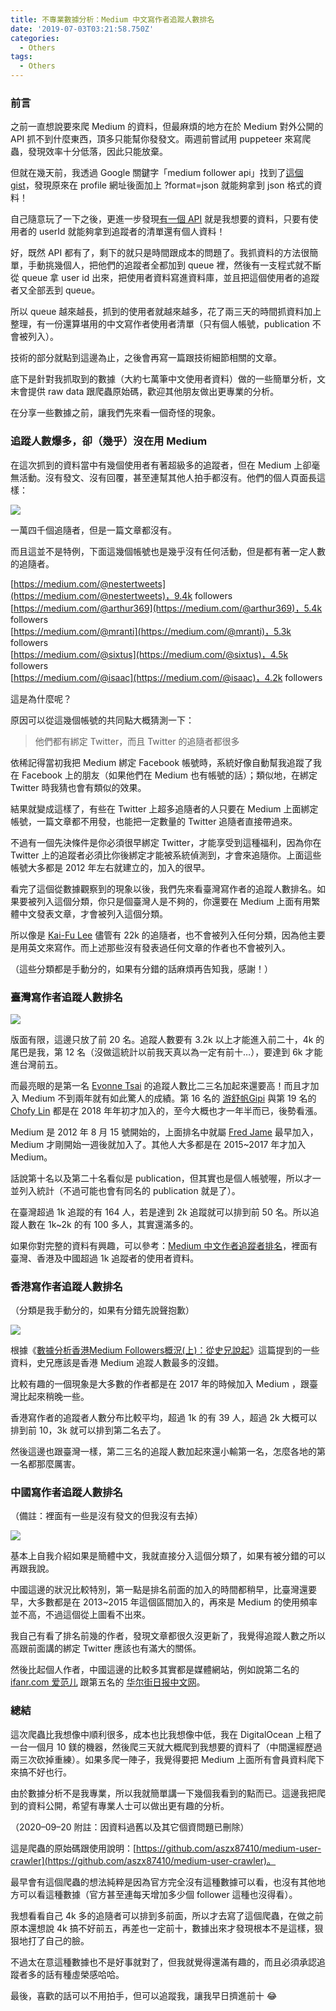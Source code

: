 ```yaml
---
title: 不專業數據分析：Medium 中文寫作者追蹤人數排名
date: '2019-07-03T03:21:58.750Z'
categories:
  - Others
tags:
  - Others
---
```


### 前言

之前一直想說要來爬 Medium 的資料，但最麻煩的地方在於 Medium 對外公開的 API 抓不到什麼東西，頂多只能幫你發發文。兩週前嘗試用 puppeteer 來寫爬蟲，發現效率十分低落，因此只能放棄。

但就在幾天前，我透過 Google 關鍵字「medium follower api」找到了[這個 gist](https://gist.github.com/newhouse/843c444ddefe084ea7f01603627dbcfd)，發現原來在 profile 網址後面加上 ?format=json 就能夠拿到 json 格式的資料！

自己隨意玩了一下之後，更進一步發現[有一個 API](https://medium.com/_/api/users/f1fb3e40dc37/profile/stream?source=followers&limit=25) 就是我想要的資料，只要有使用者的 userId 就能夠拿到追蹤者的清單還有個人資料！

好，既然 API 都有了，剩下的就只是時間跟成本的問題了。我抓資料的方法很簡單，手動挑幾個人，把他們的追蹤者全都加到 queue 裡，然後有一支程式就不斷從 queue 拿 user id 出來，把使用者資料寫進資料庫，並且把這個使用者的追蹤者又全部丟到 queue。

所以 queue 越來越長，抓到的使用者就越來越多，花了兩三天的時間抓資料加上整理，有一份還算堪用的中文寫作者使用者清單（只有個人帳號，publication 不會被列入）。

技術的部分就點到這邊為止，之後會再寫一篇跟技術細節相關的文章。

底下是針對我抓取到的數據（大約七萬筆中文使用者資料）做的一些簡單分析，文末會提供 raw data 跟爬蟲原始碼，歡迎其他朋友做出更專業的分析。

在分享一些數據之前，讓我們先來看一個奇怪的現象。

### 追蹤人數爆多，卻（幾乎）沒在用 Medium

在這次抓到的資料當中有幾個使用者有著超級多的追蹤者，但在 Medium 上卻毫無活動。沒有發文、沒有回覆，甚至連幫其他人拍手都沒有。他們的個人頁面長這樣：

![](/img/medium-analysis-40752b9efa03/1__3MNIBs9y1MhiB4mP7fcuhA.png)

一萬四千個追隨者，但是一篇文章都沒有。

而且這並不是特例，下面這幾個帳號也是幾乎沒有任何活動，但是都有著一定人數的追隨者。

[https://medium.com/@nestertweets](https://medium.com/@nestertweets)，9.4k followers  
[https://medium.com/@arthur369](https://medium.com/@arthur369)，5.4k followers  
[https://medium.com/@mranti](https://medium.com/@mranti)，5.3k followers  
[https://medium.com/@sixtus](https://medium.com/@sixtus)，4.5k followers  
[https://medium.com/@isaac](https://medium.com/@isaac)，4.2k followers

這是為什麼呢？

原因可以從這幾個帳號的共同點大概猜測一下：

> 他們都有綁定 Twitter，而且 Twitter 的追隨者都很多

依稀記得當初我把 Medium 綁定 Facebook 帳號時，系統好像自動幫我追蹤了我在 Facebook 上的朋友（如果他們在 Medium 也有帳號的話）；類似地，在綁定 Twitter 時我猜也會有類似的效果。

結果就變成這樣了，有些在 Twitter 上超多追隨者的人只要在 Medium 上面綁定帳號，一篇文章都不用發，也能把一定數量的 Twitter 追隨者直接帶過來。

不過有一個先決條件是你必須很早綁定 Twitter，才能享受到這種福利，因為你在 Twitter 上的追蹤者必須比你後綁定才能被系統偵測到，才會來追隨你。上面這些帳號大多都是 2012 年左右就建立的，加入的很早。

看完了這個從數據觀察到的現象以後，我們先來看臺灣寫作者的追蹤人數排名。如果要被列入這個分類，你只是個臺灣人是不夠的，你還要在 Medium 上面有用繁體中文發表文章，才會被列入這個分類。

所以像是 [Kai-Fu Lee](https://medium.com/u/13ba09f08ed3) 儘管有 22k 的追隨者，也不會被列入任何分類，因為他主要是用英文來寫作。而上述那些沒有發表過任何文章的作者也不會被列入。

（這些分類都是手動分的，如果有分錯的話麻煩再告知我，感謝！）

### 臺灣寫作者追蹤人數排名

![](/img/medium-analysis-40752b9efa03/1__pg5xg0wxT9wPbcSE3jgqfA.png)

版面有限，這邊只放了前 20 名。追蹤人數要有 3.2k 以上才能進入前二十，4k 的尾巴是我，第 12 名（沒做這統計以前我天真以為一定有前十…），要達到 6k 才能進台灣前五。

而最亮眼的是第一名 [Evonne Tsai](https://medium.com/u/a06b9f60d808) 的追蹤人數比二三名加起來還要高！而且才加入 Medium 不到兩年就有如此驚人的成績。第 16 名的 [游舒帆Gipi](https://medium.com/u/2317f5323929) 與第 19 名的 [Chofy Lin](https://medium.com/u/a220ac7b2c09) 都是在 2018 年年初才加入的，至今大概也才一年半而已，後勢看漲。

Medium 是 2012 年 8 月 15 號開始的，上面排名中就屬 [Fred Jame](https://medium.com/u/b36246f7a37c) 最早加入，Medium 才剛開始一週後就加入了。其他人大多都是在 2015~2017 年才加入 Medium。

話說第十名以及第二十名看似是 publication，但其實也是個人帳號喔，所以才一並列入統計（不過可能也會有同名的 publication 就是了）。

在臺灣超過 1k 追蹤的有 164 人，若是達到 2k 追蹤就可以排到前 50 名。所以追蹤人數在 1k~2k 的有 100 多人，其實還滿多的。

如果你對完整的資料有興趣，可以參考：[Medium 中文作者追蹤者排名](https://docs.google.com/spreadsheets/d/1TgzQ9o12uoQp8Dy6M7BTPW_BWbzKx2PWvFZDZCvHYz0/edit?usp=sharing)，裡面有臺灣、香港及中國超過 1k 追蹤者的使用者資料。

### 香港寫作者追蹤人數排名

（分類是我手動分的，如果有分錯先說聲抱歉）

![](/img/medium-analysis-40752b9efa03/1__fbQAkzdEjEcx8__lYWdDWbg.png)

根據《[數據分析香港Medium Followers概況(上)：從史兄說起](https://medium.com/@marginalobservers/%E6%95%B8%E6%93%9A%E5%88%86%E6%9E%90%E9%A6%99%E6%B8%AFmedium-followers%E6%A6%82%E6%B3%81-%E4%B8%8A-%E5%BE%9E%E5%8F%B2%E5%85%84%E8%AA%AA%E8%B5%B7-9cefb6192991)》這篇提到的一些資料，史兄應該是香港 Medium 追蹤人數最多的沒錯。

比較有趣的一個現象是大多數的作者都是在 2017 年的時候加入 Medium ，跟臺灣比起來稍晚一些。

香港寫作者的追蹤者人數分布比較平均，超過 1k 的有 39 人，超過 2k 大概可以排到前 10，3k 就可以排到第二名去了。

然後這邊也跟臺灣一樣，第二三名的追蹤人數加起來還小輸第一名，怎麼各地的第一名都那麼厲害。

### 中國寫作者追蹤人數排名

（備註：裡面有一些是沒有發文的但我沒有去掉）

![](/img/medium-analysis-40752b9efa03/1__6XsIEaeT3mQD__8b832jHDQ.png)

基本上自我介紹如果是簡體中文，我就直接分入這個分類了，如果有被分錯的可以再跟我說。

中國這邊的狀況比較特別，第一點是排名前面的加入的時間都稍早，比臺灣還要早，大多數都是在 2013~2015 年這個區間加入的，再來是 Medium 的使用頻率並不高，不過這個從上圖看不出來。

我自己有看了排名前幾的作者，發現文章都很久沒更新了，我覺得追蹤人數之所以高跟前面講的綁定 Twitter 應該也有滿大的關係。

然後比起個人作者，中國這邊的比較多其實都是媒體網站，例如說第二名的 [ifanr.com 爱范儿](https://medium.com/u/12dffbd02585) 跟第五名的 [华尔街日报中文网](https://medium.com/u/5622554f5aea)。

### 總結

這次爬蟲比我想像中順利很多，成本也比我想像中低，我在 DigitalOcean 上租了一台一個月 10 鎂的機器，然後爬三天就大概爬到我想要的資料了（中間還經歷過兩三次砍掉重練）。如果多爬一陣子，我覺得要把 Medium 上面所有會員資料爬下來搞不好也行。

由於數據分析不是我專業，所以我就簡單講一下幾個我看到的點而已。這邊我把爬到的資料公開，希望有專業人士可以做出更有趣的分析。

（2020–09–20 附註：因資料過舊以及其它個資問題已刪除）

這是爬蟲的原始碼跟使用說明：[https://github.com/aszx87410/medium-user-crawler](https://github.com/aszx87410/medium-user-crawler)。

最早會有這個爬蟲的想法純粹是因為官方完全沒有這種數據可以看，也沒有其他地方可以看這種數據（官方甚至連每天增加多少個 follower 這種也沒得看）。

我想看看自己 4k 多的追隨者可以排到多前面，所以才去寫了這個爬蟲，在做之前原本還想說 4k 搞不好前五，再差也一定前十，數據出來才發現根本不是這樣，狠狠地打了自己的臉。

不過太在意這種數據也不是好事就對了，但我就覺得還滿有趣的，而且必須承認追蹤者多的話有種虛榮感哈哈。

最後，喜歡的話可以不用拍手，但可以追蹤我，讓我早日擠進前十 😂